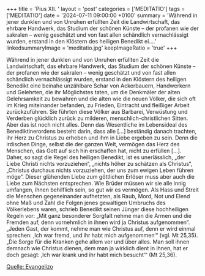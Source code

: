 +++
title = 'Pius XII. '
layout = 'post'
categories = ['MEDITATIO']
tags = ['MEDITATIO']
date = '2024-07-11 09:00:00 +0100'
summary = 'Während in jener dunklen und von Unruhen erfüllten Zeit die Landwirtschaft, das ehrbare Handwerk, das Studium der schönen Künste – der profanen wie der sakralen – wenig geschätzt und von fast allen schändlich vernachlässigt wurden, erstand in den Klöstern des heiligen Benedikt ei....'
linkedsummaryImage = 'meditatio.jpg'
keepImageRatio = 'true'
+++

Während in jener dunklen und von Unruhen erfüllten Zeit die Landwirtschaft, das ehrbare Handwerk, das Studium der schönen Künste – der profanen wie der sakralen – wenig geschätzt und von fast allen schändlich vernachlässigt wurden, erstand in den Klöstern des heiligen Benedikt eine beinahe unzählbare Schar von Ackerbauern, Handwerkern und Gelehrten, die ihr Möglichstes taten, um die Denkmäler der alten Gelehrsamkeit zu bewahren und die alten wie die neuen Völker, die sich oft im Krieg miteinander befanden, zu Frieden, Eintracht und fleißiger Arbeit zurückzuführen.<!--more--> Sie führten diese Völker aus Barbarei, Verwüstung und Verderben glücklich zurück zu milderen, menschlich-christlichen Sitten.
Aber das ist noch nicht alles. Denn das Wesentliche im Lebensideal des Benediktinerordens besteht darin, dass alle […] beständig danach trachten, ihr Herz zu Christus zu erheben und ihm in Liebe ergeben zu sein. Denn die irdischen Dinge, selbst die der ganzen Welt, vermögen das Herz des Menschen, das Gott auf sich hin erschaffen hat, nicht zu erfüllen […]. Daher, so sagt die Regel des heiligen Benedikt, ist es unerlässlich, „der Liebe Christi nichts vorzuziehen“, „nichts höher zu schätzen als Christus“, „Christus durchaus nichts vorzuziehen, der uns zum ewigen Leben führen möge“.
Dieser glühenden Liebe zum göttlichen Erlöser muss aber auch die Liebe zum Nächsten entsprechen. Wie Brüder müssen wir sie alle innig umfangen, ihnen behilflich sein, so gut wir es vermögen. Als Hass und Streit die Menschen gegeneinander aufhetzten, als Raub, Mord, Not und Elend ohne Maß und Zahl die Folgen jenes gewaltigen Umbruchs des Völkerlebens waren, schrieb Benedikt seinen Jünger diese hochheiligen Regeln vor: „Mit ganz besonderer Sorgfalt nehme man die Armen und die Fremden auf, denn vornehmlich in ihnen wird ja Christus aufgenommen“. „Jeden Gast, der kommt, nehme man wie Christus auf, denn er wird einmal sprechen: ‚Ich war fremd, und ihr habt mich aufgenommen‘“ (vgl. Mt 25,35). „Die Sorge für die Kranken gehe allem vor und über alles. Man soll ihnen demnach wie Christus dienen, dem man ja wirklich dient in ihnen, hat er doch gesagt: ‚Ich war krank und ihr habt mich besucht‘“ (Mt 25,36).


[Quelle: Evangelizo](https://evangeliumtagfuertag.org/DE/gospel)
